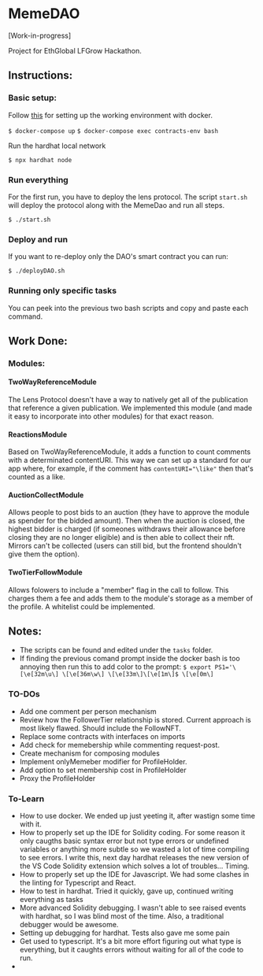 # MemeDAO

[Work-in-progress]

Project for EthGlobal LFGrow Hackathon.

## Instructions: 
### Basic setup:
Follow [this](https://docs.lens.dev/docs/quick-setup) for setting up the working environment with docker.

```$ docker-compose up```
```$ docker-compose exec contracts-env bash```

Run the hardhat local network

```$ npx hardhat node```

### Run everything
For the first run, you have to deploy the lens protocol.
The script `start.sh` will deploy the protocol along with the MemeDao and run all steps.

```$ ./start.sh```

### Deploy and run
If you want to re-deploy only the DAO's smart contract you can run:

```$ ./deployDAO.sh```

### Running only specific tasks
You can peek into the previous two bash scripts and copy and paste each command.

## Work Done:

### Modules:

#### TwoWayReferenceModule
The Lens Protocol doesn't have a way to natively get all of the publication that reference a given publication. We implemented this module (and made it easy to incorporate into other modules) for that exact reason. 

#### ReactionsModule
Based on TwoWayReferenceModule, it adds a function to count comments with a determinated contentURI. This way we can set up a standard for our app where, for example, if the comment has `contentURI="\like"` then that's counted as a like.

#### AuctionCollectModule
Allows people to post bids to an auction (they have to approve the module as spender for the bidded amount). Then when the auction is closed, the highest bidder is charged (if someones withdraws their allowance before closing they are no longer eligible) and is then able to collect their nft. Mirrors can't be collected (users can still bid, but the frontend shouldn't give them the option).

#### TwoTierFollowModule
Allows folowers to include a "member" flag in the call to follow. This charges them a fee and adds them to the module's storage as a member of the profile. A whitelist could be implemented.


## Notes:
- The scripts can be found and edited under the `tasks` folder.
- If finding the previous comand prompt inside the docker bash is too annoying then run this to add color to the prompt:
```$ export PS1='\[\e[32m\u\] \[\e[36m\w\] \[\e[33m\]\[\e[1m\]$ \[\e[0m\]```

### TO-DOs
- Add one comment per person mechanism
- Review how the FollowerTier relationship is stored. Current approach is most likely flawed. Should include the FollowNFT.
- Replace some contracts with interfaces on imports
- Add check for memebership while commenting request-post.
- Create mechanism for composing modules
- Implement onlyMemeber modifier for ProfileHolder.
- Add option to set membership cost in ProfileHolder
- Proxy the ProfileHolder

### To-Learn
- How to use docker. We ended up just yeeting it, after wastign some time with it.
- How to properly set up the IDE for Solidity coding. For some reason it only caugths basic syntax error but not type errors or undefined variables or anything more subtle so we wasted a lot of time compiling to see errors. I write this, next day hardhat releases the new version of the VS Code Solidity extension which solves a lot of troubles... Timing.
- How to properly set up the IDE for Javascript. We had some clashes in the linting for Typescript and React.
- How to test in hardhat. Tried it quickly, gave up, continued writing everything as tasks
- More advanced Solidity debugging. I wasn't able to see raised events with hardhat, so I was blind most of the time. Also, a traditional debugger would be awesome.
- Setting up debugging for hardhat. Tests also gave me some pain
- Get used to typescript. It's a bit more effort figuring out what type is everything, but it caughts errors without waiting for all of the code to run.
- 